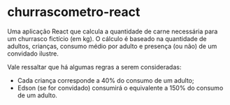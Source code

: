 # churrascometro-react
Uma aplicação React que calcula a quantidade de carne necessária para um churrasco fictício (em kg). O cálculo é baseado na quantidade de adultos, crianças, consumo médio por adulto e presença (ou não) de um convidado ilustre.

Vale ressaltar que há algumas regras a serem consideradas:

- Cada criança corresponde a 40% do consumo de um adulto;
- Edson (se for convidado) consumirá o equivalente a 150% do consumo de um adulto.